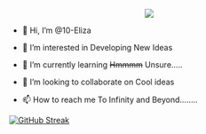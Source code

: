   <p align=center>
  <a href="https://github.com/DenverCoder1/readme-typing-svg"><img src="https://readme-typing-svg.herokuapp.com/?lines=Student%20and%20Learning%20developer;Always%20learning%20new%20things&font=Fira%20Code&center=true&width=440&height=45&color=f75c7e&vCenter=true&size=22"></a>
</p>

- 👋 Hi, I’m @10-Eliza
- 👀 I’m interested in Developing New Ideas
- 🌱 I’m currently learning <s>Hmmmm</s> Unsure.....
- 💞️ I’m looking to collaborate on Cool ideas
- 📫 How to reach me To Infinity and Beyond........

  <p align=center>
[![GitHub Streak](https://github-readme-streak-stats.herokuapp.com?user=10-Eliza&theme=highcontrast&date_format=j%20M%5B%20Y%5D)](https://git.io/streak-stats)
</p>
<!---
10-Eliza/10-Eliza is a ✨ special ✨ repository because its `README.md` (this file) appears on your GitHub profile.
You can click the Preview link to take a look at your changes.
--->
